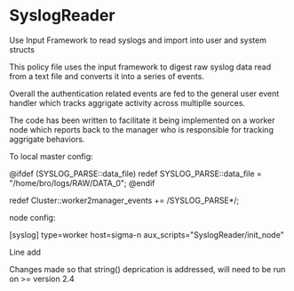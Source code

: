 SyslogReader
============

Use Input Framework to read syslogs and import into user and system structs 

This policy file uses the input framework to digest raw syslog data read from a
text file and converts it into a series of events.

Overall the authentication related events are fed to the general user event handler 
which tracks aggrigate activity across multiplle sources.

The code has been written to facilitate it being implemented on a worker node which 
reports back to the manager who is responsible for tracking aggrigate behaviors.

To local master config:

@ifdef (SYSLOG_PARSE::data_file)
redef SYSLOG_PARSE::data_file = "/home/bro/logs/RAW/DATA_0";
@endif

redef Cluster::worker2manager_events += /SYSLOG_PARSE*/;

node config:

[syslog]
type=worker
host=sigma-n
aux_scripts="SyslogReader/init_node"



Line add

Changes made so that string() deprication is addressed, will need to be run on >= version 2.4
